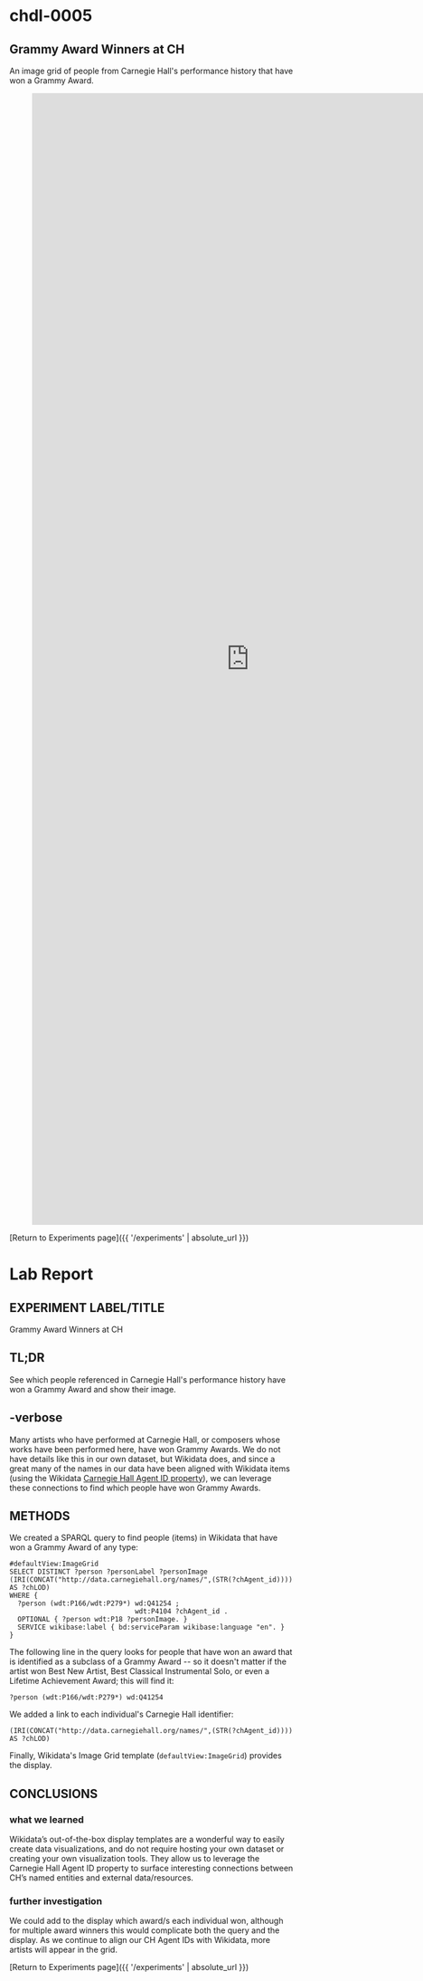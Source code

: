 # chdl-0005

## Grammy Award Winners at CH

An image grid of people from Carnegie Hall's performance history that have won a Grammy Award.

<figure class="chart_container">
  <iframe style="width: 80vw; height: 50vh; border: none;" src="https://query.wikidata.org/embed.html#%23defaultView%3AImageGrid%0ASELECT%20DISTINCT%20%3Fperson%20%3FpersonLabel%20%3FpersonImage%0A%28IRI%28CONCAT%28%22http%3A%2F%2Fdata.carnegiehall.org%2Fnames%2F%22%2C%28STR%28%3FchAgent_id%29%29%29%29%20AS%20%3FchLOD%29%0AWHERE%20%7B%0A%20%20%3Fperson%20%28wdt%3AP166%2Fwdt%3AP279%2a%29%20wd%3AQ41254%20%3B%0A%20%20%20%20%20%20%20%20%20%20%20%20%20%20%20%20%20%20%20%20%20%20%20%20%20%20%20%20%20%20%20wdt%3AP4104%20%3FchAgent_id%20.%0A%20%20OPTIONAL%20%7B%20%3Fperson%20wdt%3AP18%20%3FpersonImage.%20%7D%0A%20%20SERVICE%20wikibase%3Alabel%20%7B%20bd%3AserviceParam%20wikibase%3Alanguage%20%22en%22.%20%7D%0A%7D" referrerpolicy="origin" sandbox="allow-scripts allow-same-origin allow-popups" >
  </iframe>
</figure>

[Return to Experiments page]({{ '/experiments' | absolute_url }})

# Lab Report

## EXPERIMENT LABEL/TITLE
Grammy Award Winners at CH

## TL;DR
See which people referenced in Carnegie Hall's performance history have won a Grammy Award and show their image.

## -verbose
  
  Many artists who have performed at Carnegie Hall, or composers whose works have been performed here, have won Grammy Awards. We do not have details like this in our own dataset, but Wikidata does, and since a great many of the names in our data have been aligned with Wikidata items (using the Wikidata <a href="https://www.wikidata.org/wiki/Property:P4104" target="_blank">Carnegie Hall Agent ID property</a>), we can leverage these connections to find which people have won Grammy Awards.

## METHODS
We created a SPARQL query to find people (items) in Wikidata that have won a Grammy Award of any type:

```
#defaultView:ImageGrid
SELECT DISTINCT ?person ?personLabel ?personImage
(IRI(CONCAT("http://data.carnegiehall.org/names/",(STR(?chAgent_id)))) AS ?chLOD)
WHERE {
  ?person (wdt:P166/wdt:P279*) wd:Q41254 ;
                               wdt:P4104 ?chAgent_id .
  OPTIONAL { ?person wdt:P18 ?personImage. }
  SERVICE wikibase:label { bd:serviceParam wikibase:language "en". }
}
```

The following line in the query looks for people that have won an award that is identified as a subclass of a Grammy Award -- so it doesn't matter if the artist won Best New Artist, Best Classical Instrumental Solo, or even a Lifetime Achievement Award; this will find it:

```
?person (wdt:P166/wdt:P279*) wd:Q41254
```

We added a link to each individual's Carnegie Hall identifier:

```
(IRI(CONCAT("http://data.carnegiehall.org/names/",(STR(?chAgent_id)))) AS ?chLOD)
```

Finally, Wikidata's Image Grid template (```defaultView:ImageGrid```) provides the display.

## CONCLUSIONS
### what we learned
Wikidata’s out-of-the-box display templates are a wonderful way to easily create data visualizations, and do not require hosting your own dataset or creating your own visualization tools. They allow us to leverage the Carnegie Hall Agent ID property to surface interesting connections between CH’s named entities and external data/resources.

### further investigation 
We could add to the display which award/s each individual won, although for multiple award winners this would complicate both the query and the display. As we continue to align our CH Agent IDs with Wikidata, more artists will appear in the grid.



[Return to Experiments page]({{ '/experiments' | absolute_url }})
